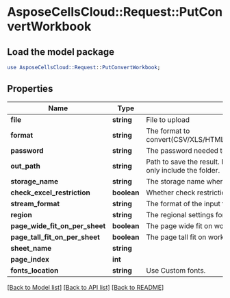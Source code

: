 # AsposeCellsCloud::Request::PutConvertWorkbook 

## Load the model package
```perl
use AsposeCellsCloud::Request::PutConvertWorkbook;
```

## Properties
Name | Type | Description | Notes
------------ | ------------- | ------------- | -------------
**file** | **string** | File to upload |
**format** | **string** | The format to convert(CSV/XLS/HTML/MHTML/ODS/PDF/XML/TXT/TIFF/XLSB/XLSM/XLSX/XLTM/XLTX/XPS/PNG/JPG/JPEG/GIF/EMF/BMP/MD[Markdown]/Numbers). |
**password** | **string** | The password needed to open an Excel file. |
**out_path** | **string** | Path to save the result. If it's a single file, the `outPath` should encompass both the filename and extension. In the case of multiple files, the `outPath` should only include the folder. |
**storage_name** | **string** | The storage name where the file is situated. |
**check_excel_restriction** | **boolean** | Whether check restriction of excel file when user modify cells related objects. |
**stream_format** | **string** | The format of the input file stream.  |
**region** | **string** | The regional settings for workbook. |
**page_wide_fit_on_per_sheet** | **boolean** | The page wide fit on worksheet. |
**page_tall_fit_on_per_sheet** | **boolean** | The page tall fit on worksheet. |
**sheet_name** | **string** |  |
**page_index** | **int** |  |
**fonts_location** | **string** | Use Custom fonts. |  

[[Back to Model list]](../README.md#documentation-for-requests) [[Back to API list]](../README.md#documentation-for-api-endpoints) [[Back to README]](../README.md)

